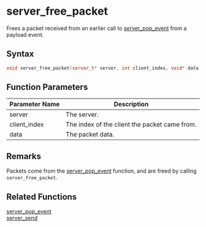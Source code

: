 # server_free_packet

Frees a packet received from an earlier call to [server_pop_event](https://github.com/RandyGaul/cute_framework/blob/master/docs/networking/event/server_pop_event.md) from a payload event.

## Syntax

```cpp
void server_free_packet(server_t* server, int client_index, void* data);
```

## Function Parameters

Parameter Name | Description
--- | ---
server | The server.
client_index | The index of the client the packet came from.
data | The packet data.

## Remarks

Packets come from the [server_pop_event](https://github.com/RandyGaul/cute_framework/blob/master/docs/networking/event/server_pop_event.md) function, and are freed by calling `server_free_packet`.

## Related Functions

[server_pop_event](https://github.com/RandyGaul/cute_framework/blob/master/docs/networking/server/server_pop_event.md)  
[server_send](https://github.com/RandyGaul/cute_framework/blob/master/docs/networking/server/server_send.md)  
